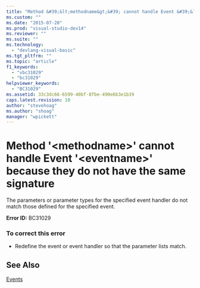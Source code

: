 ```yaml
---
title: "Method &#39;&lt;methodname&gt;&#39; cannot handle Event &#39;&lt;eventname&gt;&#39; because they do not have the same signature | Microsoft Docs"
ms.custom: ""
ms.date: "2015-07-20"
ms.prod: "visual-studio-dev14"
ms.reviewer: ""
ms.suite: ""
ms.technology: 
  - "devlang-visual-basic"
ms.tgt_pltfrm: ""
ms.topic: "article"
f1_keywords: 
  - "vbc31029"
  - "bc31029"
helpviewer_keywords: 
  - "BC31029"
ms.assetid: 33c3dc66-6599-40bf-8fbe-490e6b3e1b39
caps.latest.revision: 10
author: "stevehoag"
ms.author: "shoag"
manager: "wpickett"
---
```

# Method &#39;&lt;methodname&gt;&#39; cannot handle Event &#39;&lt;eventname&gt;&#39; because they do not have the same signature
The parameters or parameter types for the specified event handler do not match those defined for the specified event.  
  
 **Error ID:** BC31029  
  
### To correct this error  
  
-   Redefine the event or event handler so that the parameter lists match.  
  
## See Also  
 [Events](../../visual-basic/programming-guide/language-features/events/events.md)